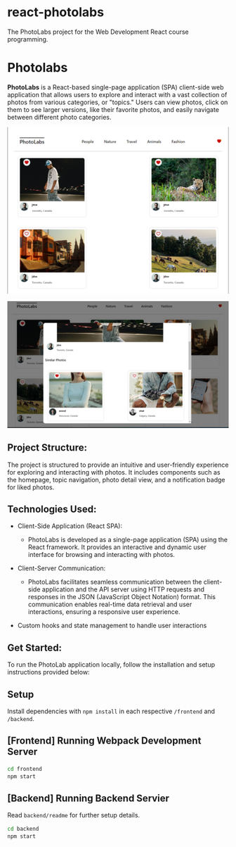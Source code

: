 # react-photolabs
The PhotoLabs project for the Web Development React course programming.

# Photolabs
**PhotoLabs** is a React-based single-page application (SPA) client-side web application that allows users to explore and interact with a vast collection of photos from various categories, or "topics." Users can view photos, click on them to see larger versions, like their favorite photos, and easily navigate between different photo categories.

!["Screenshot of Home Page"](https://github.com/Rgit915/photolabs-starter/blob/1f01dee58b39b4dd8e4cdbd7b5134647c8c47d3b/docs/Home-Page.png?raw=true)

!["Screenshot of Photo details modal"](https://github.com/Rgit915/photolabs-starter/blob/1f01dee58b39b4dd8e4cdbd7b5134647c8c47d3b/docs/Photo-Details-Modal.png?raw=true)

## Project Structure:

The project is structured to provide an intuitive and user-friendly experience for exploring and interacting with photos.
It includes components such as the homepage, topic navigation, photo detail view, and a notification badge for liked photos.

## Technologies Used:

* Client-Side Application (React SPA):

     - PhotoLabs is developed as a single-page application (SPA) using the React framework. It provides an interactive and dynamic user interface for browsing and interacting with photos.
* Client-Server Communication:

    - PhotoLabs facilitates seamless communication between the client-side application and the API server using HTTP requests and responses in the JSON (JavaScript Object Notation) format. This communication enables real-time data retrieval and user interactions, ensuring a responsive user experience.

* Custom hooks and state management to handle user interactions

## Get Started:

To run the PhotoLab application locally, follow the installation and setup instructions provided below:

## Setup

Install dependencies with `npm install` in each respective `/frontend` and `/backend`.

## [Frontend] Running Webpack Development Server

```sh
cd frontend
npm start
```

## [Backend] Running Backend Servier

Read `backend/readme` for further setup details.

```sh
cd backend
npm start
```
